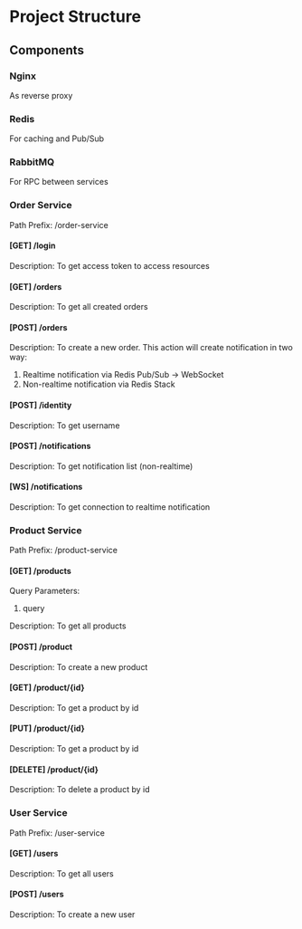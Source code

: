 # Project Structure

## Components

### Nginx

As reverse proxy

### Redis

For caching and Pub/Sub

### RabbitMQ

For RPC between services

### Order Service

Path Prefix: /order-service

#### [GET] /login

Description: To get access token to access resources

#### [GET] /orders

Description: To get all created orders

#### [POST] /orders

Description: To create a new order.
This action will create notification in two way:

1. Realtime notification via Redis Pub/Sub -> WebSocket
2. Non-realtime notification via Redis Stack

#### [POST] /identity

Description: To get username

#### [POST] /notifications

Description: To get notification list (non-realtime)

#### [WS] /notifications

Description: To get connection to realtime notification

### Product Service

Path Prefix: /product-service

#### [GET] /products

Query Parameters:

1. query

Description: To get all products

#### [POST] /product

Description: To create a new product

#### [GET] /product/{id}

Description: To get a product by id

#### [PUT] /product/{id}

Description: To get a product by id

#### [DELETE] /product/{id}

Description: To delete a product by id

### User Service

Path Prefix: /user-service

#### [GET] /users

Description: To get all users

#### [POST] /users

Description: To create a new user
